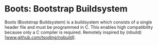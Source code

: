 # Boots: Bootstrap Buildsystem

Boots (Bootstrap Buildsystem) is a buildsystem which consists of a single header file and must be programmed in C.
This enables high compatibility because only a C compiler is required.
Remotely inspired by (nbuild)[www.github.com/tsoding/nobuild].

